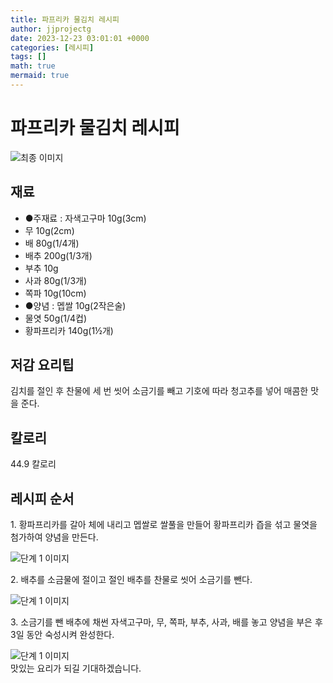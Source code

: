 ```yaml
---
title: 파프리카 물김치 레시피
author: jjprojectg
date: 2023-12-23 03:01:01 +0000
categories: [레시피]
tags: []
math: true
mermaid: true
---
```

<meta name="og:type" content="website"/>
<meta charset="UTF-8"/>
<div class="header">
  <h1>파프리카 물김치 레시피</h1>
</div>

<div class="container my-4">
  <div class="row">
    <div class="col-12 col-md-6">
      <div class="recipe-image">
        <img src="http://www.foodsafetykorea.go.kr/uploadimg/cook/10_00162_2.png" class="step-image" alt="최종 이미지"/>
      </div>
    </div>
    <div class="col-12 col-md-6">
      <div class="ingredients">
        <h2>재료</h2>
        <ul class="card">
          <li> ●주재료 : 자색고구마 10g(3cm) </li>
          <li>  무 10g(2cm) </li>
          <li>  배 80g(1/4개) </li>
          <li>  배추 200g(1/3개) </li>
          <li>  부추 10g </li>
          <li>  사과 80g(1/3개) </li>
          <li>  쪽파 10g(10cm) </li>
          <li> ●양념 : 멥쌀 10g(2작은술) </li>
          <li>  물엿 50g(1/4컵) </li>
          <li>  황파프리카 140g(1½개) </li>
</ul>
      </div>
    </div>
    <div class="col-12 col-md-6">
      <div class="ingredients">
        <h2>저감 요리팁</h2>
        <div class="card"> 
          <p>
            김치를 절인 후 찬물에 세 번 씻어 소금기를 빼고 기호에 따라 청고추를 넣어 매콤한 맛을 준다.
          </p>
        </div>
      </div>
      <div class="ingredients">
        <h2>칼로리</h2>
        <div class="card"> 
          <p>
            44.9 칼로리
          </p>
        </div>
      </div>
    </div>
  </div>

  <h2 class="my-4">레시피 순서</h2>
  <div class="card recipe-card">
    <div class="card-body recipe-step">
      <p class="card-text step-description">1. 황파프리카를 갈아 체에 내리고 멥쌀로 쌀풀을 만들어 황파프리카 즙을 섞고 물엿을 첨가하여 양념을 만든다.</p>
      <img src="http://www.foodsafetykorea.go.kr/uploadimg/cook/20_00162_1.png" alt="단계 1 이미지" class="step-image"/>
    </div>
  </div>
  <div class="card recipe-card">
    <div class="card-body recipe-step">
      <p class="card-text step-description">2. 배추를 소금물에 절이고 절인 배추를 찬물로 씻어 소금기를 뺀다.</p>
      <img src="http://www.foodsafetykorea.go.kr/uploadimg/cook/20_00162_3.png" alt="단계 1 이미지" class="step-image"/>
    </div>
  </div>
  <div class="card recipe-card">
    <div class="card-body recipe-step">
      <p class="card-text step-description">3. 소금기를 뺀 배추에 채썬 자색고구마, 무, 쪽파, 부추, 사과, 배를 놓고 양념을 부은 후 3일 동안 숙성시켜 완성한다.</p>
      <img src="http://www.foodsafetykorea.go.kr/uploadimg/cook/20_00162_5.png" alt="단계 1 이미지" class="step-image"/>
    </div>
  </div>

</div>
맛있는 요리가 되길 기대하겠습니다.
